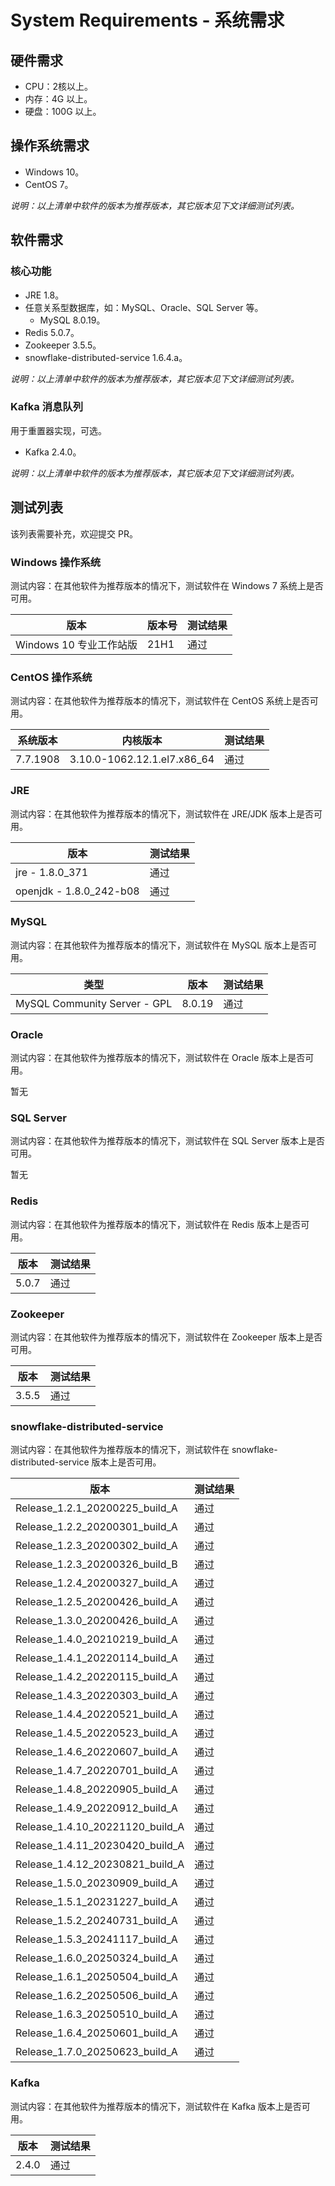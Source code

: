 # System Requirements - 系统需求

## 硬件需求

- CPU：2核以上。
- 内存：4G 以上。
- 硬盘：100G 以上。

## 操作系统需求

- Windows 10。
- CentOS 7。

*说明：以上清单中软件的版本为推荐版本，其它版本见下文详细测试列表。*

## 软件需求

### 核心功能

- JRE 1.8。
- 任意关系型数据库，如：MySQL、Oracle、SQL Server 等。
  - MySQL 8.0.19。
- Redis 5.0.7。
- Zookeeper 3.5.5。
- snowflake-distributed-service 1.6.4.a。

*说明：以上清单中软件的版本为推荐版本，其它版本见下文详细测试列表。*

### Kafka 消息队列

用于重置器实现，可选。

- Kafka 2.4.0。

*说明：以上清单中软件的版本为推荐版本，其它版本见下文详细测试列表。*

## 测试列表

该列表需要补充，欢迎提交 PR。

### Windows 操作系统

测试内容：在其他软件为推荐版本的情况下，测试软件在 Windows 7 系统上是否可用。

| 版本                | 版本号  | 测试结果 |
|-------------------|------|------|
| Windows 10 专业工作站版 | 21H1 | 通过   |

### CentOS 操作系统

测试内容：在其他软件为推荐版本的情况下，测试软件在 CentOS 系统上是否可用。

| 系统版本     | 内核版本                        | 测试结果 |
|----------|-----------------------------|------|
| 7.7.1908 | 3.10.0-1062.12.1.el7.x86_64 | 通过   |

### JRE

测试内容：在其他软件为推荐版本的情况下，测试软件在 JRE/JDK 版本上是否可用。

| 版本                      | 测试结果 |
|-------------------------|------|
| jre - 1.8.0_371         | 通过   |
| openjdk - 1.8.0_242-b08 | 通过   |

### MySQL

测试内容：在其他软件为推荐版本的情况下，测试软件在 MySQL 版本上是否可用。

| 类型                           | 版本     | 测试结果 |
|------------------------------|--------|------|
| MySQL Community Server - GPL | 8.0.19 | 通过   |

### Oracle

测试内容：在其他软件为推荐版本的情况下，测试软件在 Oracle 版本上是否可用。

暂无

### SQL Server

测试内容：在其他软件为推荐版本的情况下，测试软件在 SQL Server 版本上是否可用。

暂无

### Redis

测试内容：在其他软件为推荐版本的情况下，测试软件在 Redis 版本上是否可用。

| 版本    | 测试结果 |
|-------|------|
| 5.0.7 | 通过   |

### Zookeeper

测试内容：在其他软件为推荐版本的情况下，测试软件在 Zookeeper 版本上是否可用。

| 版本    | 测试结果 |
|-------|------|
| 3.5.5 | 通过   |

### snowflake-distributed-service

测试内容：在其他软件为推荐版本的情况下，测试软件在 snowflake-distributed-service 版本上是否可用。

| 版本                              | 测试结果 |
|---------------------------------|------|
| Release_1.2.1_20200225_build_A  | 通过   |
| Release_1.2.2_20200301_build_A  | 通过   |
| Release_1.2.3_20200302_build_A  | 通过   |
| Release_1.2.3_20200326_build_B  | 通过   |
| Release_1.2.4_20200327_build_A  | 通过   |
| Release_1.2.5_20200426_build_A  | 通过   |
| Release_1.3.0_20200426_build_A  | 通过   |
| Release_1.4.0_20210219_build_A  | 通过   |
| Release_1.4.1_20220114_build_A  | 通过   |
| Release_1.4.2_20220115_build_A  | 通过   |
| Release_1.4.3_20220303_build_A  | 通过   |
| Release_1.4.4_20220521_build_A  | 通过   |
| Release_1.4.5_20220523_build_A  | 通过   |
| Release_1.4.6_20220607_build_A  | 通过   |
| Release_1.4.7_20220701_build_A  | 通过   |
| Release_1.4.8_20220905_build_A  | 通过   |
| Release_1.4.9_20220912_build_A  | 通过   |
| Release_1.4.10_20221120_build_A | 通过   |
| Release_1.4.11_20230420_build_A | 通过   |
| Release_1.4.12_20230821_build_A | 通过   |
| Release_1.5.0_20230909_build_A  | 通过   |
| Release_1.5.1_20231227_build_A  | 通过   |
| Release_1.5.2_20240731_build_A  | 通过   |
| Release_1.5.3_20241117_build_A  | 通过   |
| Release_1.6.0_20250324_build_A  | 通过   |
| Release_1.6.1_20250504_build_A  | 通过   |
| Release_1.6.2_20250506_build_A  | 通过   |
| Release_1.6.3_20250510_build_A  | 通过   |
| Release_1.6.4_20250601_build_A  | 通过   |
| Release_1.7.0_20250623_build_A  | 通过   |

### Kafka

测试内容：在其他软件为推荐版本的情况下，测试软件在 Kafka 版本上是否可用。

| 版本    | 测试结果 |
|-------|------|
| 2.4.0 | 通过   |
